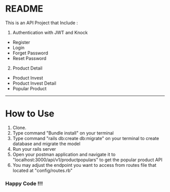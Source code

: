 # README
This is an API Project that Include :

1. Authentication with JWT and Knock 
- Register
- Login
- Forget Password
- Reset Password

2. Product Detail 
- Product Invest
- Product Invest Detail
- Popular Product

-----------------------------------------------------------------------------------------------------------------------------

# How to Use
1. Clone.
2. Type command "Bundle install" on your terminal
3. Type command "rails db:create db:migrate" on your terminal to create database and migrate the model
4. Run your rails server
5. Open your postman application and navigate it to "localhost:3000/api/v1/productpopulars" to get the popular product API
6. You may adjust the endpoint you want to access from routes file that located at "config/routes.rb" 

### Happy Code !!!
